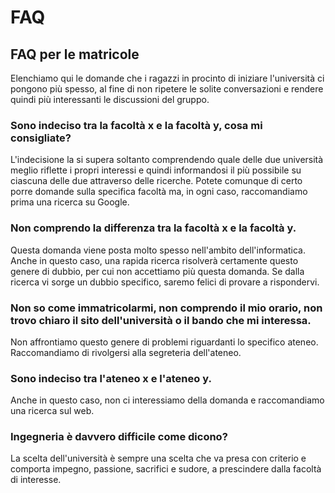 # FAQ

## FAQ per le matricole
Elenchiamo qui le domande che i ragazzi in procinto di iniziare l'università ci pongono più spesso, al fine di non ripetere le solite conversazioni e rendere quindi più interessanti le discussioni del gruppo.

### Sono indeciso tra la facoltà x e la facoltà y, cosa mi consigliate?
L'indecisione la si supera soltanto comprendendo quale delle due università meglio riflette i propri interessi e quindi informandosi il più possibile su ciascuna delle due attraverso delle ricerche. Potete comunque di certo porre domande sulla specifica facoltà ma, in ogni caso, raccomandiamo prima una ricerca su Google. 

### Non comprendo la differenza tra la facoltà x e la facoltà y.
Questa domanda viene posta molto spesso nell'ambito dell'informatica. Anche in questo caso, una rapida ricerca risolverà certamente questo genere di dubbio, per cui non accettiamo più questa domanda. Se dalla ricerca vi sorge un dubbio specifico, saremo felici di provare a rispondervi.

### Non so come immatricolarmi, non comprendo il mio orario, non trovo chiaro il sito dell'università o il bando che mi interessa.
Non affrontiamo questo genere di problemi riguardanti lo specifico ateneo. Raccomandiamo di rivolgersi alla segreteria dell'ateneo. 

### Sono indeciso tra l'ateneo x e l'ateneo y.
Anche in questo caso, non ci interessiamo della domanda e raccomandiamo una ricerca sul web. 

### Ingegneria è davvero difficile come dicono?
La scelta dell'università è sempre una scelta che va presa con criterio e comporta impegno, passione, sacrifici e sudore, a prescindere dalla facoltà di interesse.
